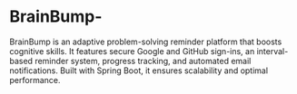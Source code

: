 # BrainBump-
BrainBump is an adaptive problem-solving reminder platform that boosts cognitive skills. It features secure Google and GitHub sign-ins, an interval-based reminder system, progress tracking, and automated email notifications. Built with Spring Boot, it ensures scalability and optimal performance.
